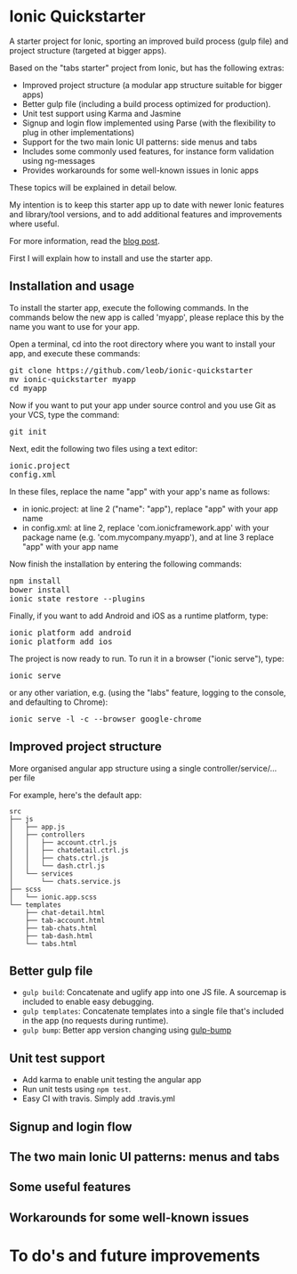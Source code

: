 # Ionic Quickstarter
A starter project for Ionic, sporting an improved build process (gulp file) and project structure (targeted at bigger
apps).

Based on the "tabs starter" project from Ionic, but has the following extras: 

* Improved project structure (a modular app structure suitable for bigger apps)
* Better gulp file (including a build process optimized for production).
* Unit test support using Karma and Jasmine
* Signup and login flow implemented using Parse (with the flexibility to plug in other implementations)
* Support for the two main Ionic UI patterns: side menus and tabs
* Includes some commonly used features, for instance form validation using ng-messages
* Provides workarounds for some well-known issues in Ionic apps

These topics will be explained in detail below.

My intention is to keep this starter app up to date with newer Ionic features and library/tool versions, and to add
additional features and improvements where useful.

For more information, read the [blog post](http://codepen.io/write/ionic-quickstarter-a-starter-app-with-an-improved-build-process-and-a-modular-app-structure/).

First I will explain how to install and use the starter app.

## Installation and usage

To install the starter app, execute the following commands.
In the commands below the new app is called 'myapp', please replace this by the name you want to use for your app.

Open a terminal, cd into the root directory where you want to install your app, and execute these commands:

<pre>
git clone https://github.com/leob/ionic-quickstarter
mv ionic-quickstarter myapp
cd myapp
</pre>

Now if you want to put your app under source control and you use Git as your VCS, type the command:

<pre>
git init
</pre>

Next, edit the following two files using a text editor:

<pre>
ionic.project
config.xml
</pre>

In these files, replace the name "app" with your app's name as follows:

* in ionic.project: at line 2 ("name": "app"), replace "app" with your app name
* in config.xml: at line 2, replace 'com.ionicframework.app' with your package name (e.g. 'com.mycompany.myapp'), and
at line 3 replace "app" with your app name

Now finish the installation by entering the following commands:

<pre>
npm install
bower install
ionic state restore --plugins
</pre>

Finally, if you want to add Android and iOS as a runtime platform, type:

<pre>
ionic platform add android
ionic platform add ios
</pre>

The project is now ready to run. To run it in a browser ("ionic serve"), type:

<pre>
ionic serve
</pre>

or any other variation, e.g. (using the "labs" feature, logging to the console, and defaulting to Chrome):

<pre>
ionic serve -l -c --browser google-chrome
</pre>

## Improved project structure
More organised angular app structure using a single controller/service/... per file

For example, here's the default app:

```
src
├── js
│   ├── app.js
│   ├── controllers
│   │   ├── account.ctrl.js
│   │   ├── chatdetail.ctrl.js
│   │   ├── chats.ctrl.js
│   │   └── dash.ctrl.js
│   └── services
│       └── chats.service.js
├── scss
│   └── ionic.app.scss
└── templates
    ├── chat-detail.html
    ├── tab-account.html
    ├── tab-chats.html
    ├── tab-dash.html
    └── tabs.html
```
## Better gulp file
* ```gulp build```: Concatenate and uglify app into one JS file. A sourcemap is included to enable easy debugging.
* ```gulp templates```: Concatenate templates into a single file that's included in the app (no requests during runtime). 
* ```gulp bump```: Better app version changing using [gulp-bump](https://github.com/stevelacy/gulp-bump)

## Unit test support
* Add karma to enable unit testing the angular app
* Run unit tests using ```npm test```.
* Easy CI with travis. Simply add .travis.yml

## Signup and login flow

## The two main Ionic UI patterns: menus and tabs

## Some useful features

## Workarounds for some well-known issues

# To do's and future improvements

